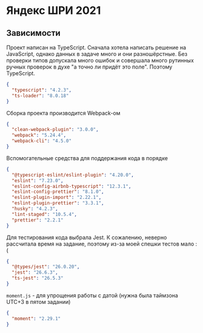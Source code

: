 # Яндекс ШРИ 2021

## Зависимости

Проект написан на TypeScript. Сначала хотела написать решение на JavaScript, однако данных в задаче много и они разношёрстные.
Без проверки типов допускала много ошибок и совершала много рутинных ручных проверок в духе "а точно ли придёт это поле".
Поэтому TypeScript.
```json
{
  "typescript": "4.2.3",
  "ts-loader": "8.0.18"
}
```

Сборка проекта производится Webpack-ом
```json
{
  "clean-webpack-plugin": "3.0.0",
  "webpack": "5.24.4",
  "webpack-cli": "4.5.0"
}
```

Вспомогательные средства для поддержания кода в порядке
```json
{
  "@typescript-eslint/eslint-plugin": "4.20.0",
  "eslint": "7.23.0",
  "eslint-config-airbnb-typescript": "12.3.1",
  "eslint-config-prettier": "8.1.0",
  "eslint-plugin-import": "2.22.1",
  "eslint-plugin-prettier": "3.3.1",
  "husky": "4.2.3",
  "lint-staged": "10.5.4",
  "prettier": "2.2.1"
}
```

Для тестирования кода выбрала Jest. К сожалению, неверно рассчитала время на задание,
поэтому из-за моей спешки тестов мало :(
```json
{
  "@types/jest": "26.0.20",
  "jest": "26.6.3",
  "ts-jest": "26.5.3"
}
```

`moment.js` - для упрощения работы с датой (нужна была таймзона UTC+3 в пятом задании)
```json
{
  "moment": "2.29.1"
}
```
